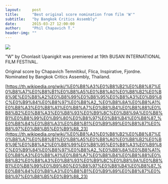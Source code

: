 ```yaml
---
layout:     post
title:      "Best original score nomination from film 'W'"
subtitle:   "by Bangkok Critics Assembly"
date:       2015-03-27 12:00:00
author:     "Phil Chapavich T."
header-img: ""
---
```


<img src="http://41.media.tumblr.com/83d70180bfc16cf74b201bface809a17/tumblr_nbxg1905Os1rv4foko1_1280.jpg">

"W" by Chonlasit Upanigkit was premiered at 19th BUSAN INTERNATIONAL FILM FESTIVAL.

Original score by Chapavich Temnitikul, Flica, Inspirative, Fjordne.
Nominated by Bangkok Critics Assembly, Thailand.

[https://th.wikipedia.org/wiki/%E0%B8%A3%E0%B8%B2%E0%B8%87%E0%B8%A7%E0%B8%B1%E0%B8%A5%E0%B8%A0%E0%B8%B2%E0%B8%9E%E0%B8%A2%E0%B8%99%E0%B8%95%E0%B8%A3%E0%B9%8C%E0%B9%84%E0%B8%97%E0%B8%A2_%E0%B8%8A%E0%B8%A1%E0%B8%A3%E0%B8%A1%E0%B8%A7%E0%B8%B4%E0%B8%88%E0%B8%B2%E0%B8%A3%E0%B8%93%E0%B9%8C%E0%B8%9A%E0%B8%B1%E0%B8%99%E0%B9%80%E0%B8%97%E0%B8%B4%E0%B8%87_%E0%B8%84%E0%B8%A3%E0%B8%B1%E0%B9%89%E0%B8%87%E0%B8%97%E0%B8%B5%E0%B9%88_23](https://th.wikipedia.org/wiki/%E0%B8%A3%E0%B8%B2%E0%B8%87%E0%B8%A7%E0%B8%B1%E0%B8%A5%E0%B8%A0%E0%B8%B2%E0%B8%9E%E0%B8%A2%E0%B8%99%E0%B8%95%E0%B8%A3%E0%B9%8C%E0%B9%84%E0%B8%97%E0%B8%A2_%E0%B8%8A%E0%B8%A1%E0%B8%A3%E0%B8%A1%E0%B8%A7%E0%B8%B4%E0%B8%88%E0%B8%B2%E0%B8%A3%E0%B8%93%E0%B9%8C%E0%B8%9A%E0%B8%B1%E0%B8%99%E0%B9%80%E0%B8%97%E0%B8%B4%E0%B8%87_%E0%B8%84%E0%B8%A3%E0%B8%B1%E0%B9%89%E0%B8%87%E0%B8%97%E0%B8%B5%E0%B9%88_23)